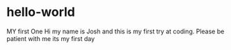 # hello-world
MY first One
  Hi my name is Josh and this is my first try at coding. Please be patient with me its my first day
